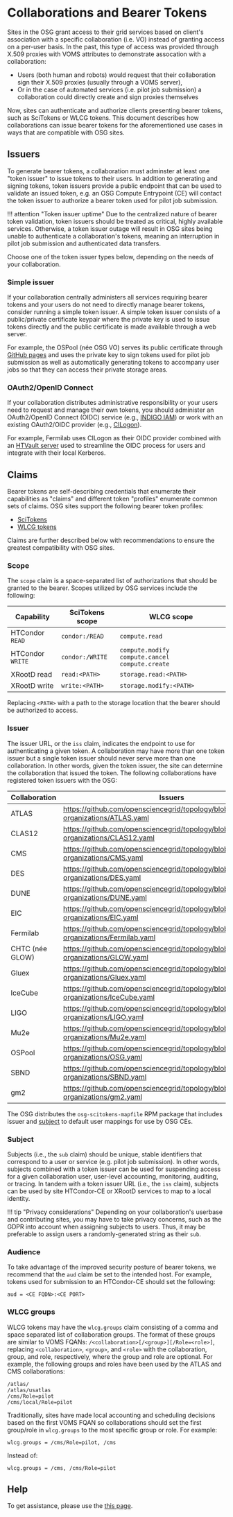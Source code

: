 Collaborations and Bearer Tokens
================================

Sites in the OSG grant access to their grid services based on client's association with a specific collaboration
(i.e. VO) instead of granting access on a per-user basis.
In the past, this type of access was provided through X.509 proxies with VOMS attributes to demonstrate assocation with
a collaboration:

-   Users (both human and robots) would request that their collaboration sign their X.509 proxies
    (usually through a VOMS server),
-   Or in the case of automated services (i.e. pilot job submission) a collaboration could directly create and sign
    proxies themselves

Now, sites can authenticate and authorize clients presenting bearer tokens, such as SciTokens or WLCG tokens.
This document describes how collaborations can issue bearer tokens for the aforementioned use cases in ways that are
compatible with OSG sites.

Issuers
-------

To generate bearer tokens, a collaboration must adminster at least one "token issuer" to issue tokens to their users.
In addition to generating and signing tokens, token issuers provide a public endpoint that can be used to validate an
issued token,
e.g. an OSG Compute Entrypoint (CE) will contact the token issuer to authorize a bearer token used for pilot job
submission.

!!! attention "Token issuer uptime"
    Due to the centralized nature of bearer token validation, token issuers should be treated as critical, highly
    available services.
    Otherwise, a token issuer outage will result in OSG sites being unable to authenticate a collaboration's tokens,
    meaning an interruption in pilot job submission and authenticated data transfers.

Choose one of the token issuer types below, depending on the needs of your collaboration.

### Simple issuer ###

If your collaboration centrally administers all services requiring bearer tokens and your users do not need to directly
manage bearer tokens, consider running a simple token issuer.
A simple token issuer consists of a public/private certificate keypair where the private key is used to issue tokens
directly and the public certificate is made available through a web server.

For example, the OSPool (née OSG VO) serves its public certificate through
[GitHub pages](https://github.com/scitokens/osg-connect/) and uses the private key to sign tokens used for pilot job
submission as well as automatically generating tokens to accompany user jobs so that they can access their private
storage areas.

### OAuth2/OpenID Connect ###

If your collaboration distributes administrative responsibility or your users need to request and manage their own
tokens,
you should administer an OAuth2/OpenID Connect (OIDC) service (e.g., [INDIGO IAM](https://indigo-iam.github.io/v/v1.7.2/))
or work with an existing OAuth2/OIDC provider (e.g., [CILogon](https://www.cilogon.org/subscribe)).

For example, Fermilab uses CILogon as their OIDC provider combined with an
[HTVault server](https://github.com/fermitools/htvault-config) used to streamline the OIDC process for users and
integrate with their local Kerberos.

Claims
------

Bearer tokens are self-describing credentials that enumerate their capabilities as "claims" and different token
"profiles" enumerate common sets of claims.
OSG sites support the following bearer token profiles:

-   [SciTokens](https://scitokens.org/technical_docs/Claims)
-   [WLCG tokens](https://github.com/WLCG-AuthZ-WG/common-jwt-profile/blob/master/profile.md)

Claims are further described below with recommendations to ensure the greatest compatibility with OSG sites.

### Scope ###

The `scope` claim is a space-separated list of authorizations that should be granted to the bearer.
Scopes utilized by OSG services include the following:

| **Capability**   | **SciTokens scope** | **WLCG scope**                                 |
|------------------|---------------------|------------------------------------------------|
| HTCondor `READ`  | `condor:/READ`      | `compute.read`                                 |
| HTCondor `WRITE` | `condor:/WRITE`     | `compute.modify compute.cancel compute.create` |
| XRootD read      | `read:<PATH>`       | `storage.read:<PATH>`                          |
| XRootD write     | `write:<PATH>`      | `storage.modify:<PATH>`                        |

Replacing `<PATH>` with a path to the storage location that the bearer should be authorized to access.

### Issuer ###

The issuer URL, or the `iss` claim, indicates the endpoint to use for authenticating a given token.
A collaboration may have more than one token issuer but a single token issuer should never serve more than one
collaboration.
In other words, given the token issuer, the site can determine the collaboration that issued the token.
The following collaborations have registered token issuers with the OSG:

| **Collaboration** | **Issuers**                                                                                   |   |
|-------------------|-----------------------------------------------------------------------------------------------|---|
| ATLAS             | <https://github.com/opensciencegrid/topology/blob/master/virtual-organizations/ATLAS.yaml>    |   |
| CLAS12            | <https://github.com/opensciencegrid/topology/blob/master/virtual-organizations/CLAS12.yaml>   |   |
| CMS               | <https://github.com/opensciencegrid/topology/blob/master/virtual-organizations/CMS.yaml>      |   |
| DES               | <https://github.com/opensciencegrid/topology/blob/master/virtual-organizations/DES.yaml>      |   |
| DUNE              | <https://github.com/opensciencegrid/topology/blob/master/virtual-organizations/DUNE.yaml>     |   |
| EIC               | <https://github.com/opensciencegrid/topology/blob/master/virtual-organizations/EIC.yaml>      |   |
| Fermilab          | <https://github.com/opensciencegrid/topology/blob/master/virtual-organizations/Fermilab.yaml> |   |
| CHTC (née GLOW)   | <https://github.com/opensciencegrid/topology/blob/master/virtual-organizations/GLOW.yaml>     |   |
| Gluex             | <https://github.com/opensciencegrid/topology/blob/master/virtual-organizations/Gluex.yaml>    |   |
| IceCube           | <https://github.com/opensciencegrid/topology/blob/master/virtual-organizations/IceCube.yaml>  |   |
| LIGO              | <https://github.com/opensciencegrid/topology/blob/master/virtual-organizations/LIGO.yaml>     |   |
| Mu2e              | <https://github.com/opensciencegrid/topology/blob/master/virtual-organizations/Mu2e.yaml>     |   |
| OSPool            | <https://github.com/opensciencegrid/topology/blob/master/virtual-organizations/OSG.yaml>      |   |
| SBND              | <https://github.com/opensciencegrid/topology/blob/master/virtual-organizations/SBND.yaml>     |   |
| gm2               | <https://github.com/opensciencegrid/topology/blob/master/virtual-organizations/gm2.yaml>      |   |

The OSG distributes the `osg-scitokens-mapfile` RPM package that includes issuer and [subject](#subject) to default user
mappings for use by OSG CEs.

### Subject ###

Subjects (i.e., the `sub` claim) should be unique, stable identifiers that correspond to a user or service
(e.g. pilot job submission).
In other words, subjects combined with a token issuer can be used for suspending access for a given collaboration user,
user-level accounting, monitoring, auditing, or tracing.
In tandem with a token issuer URL (i.e., the `iss` claim), subjects can be used by site HTCondor-CE or XRootD services
to map to a local identity.

!!! tip "Privacy considerations"
    Depending on your collaboration's userbase and contributing sites, you may have to take privacy concerns, such as
    the GDPR into account when assigning subjects to users.
    Thus, it may be preferable to assign users a randomly-generated string as their `sub`.

### Audience ###

To take advantage of the improved security posture of bearer tokens, we recommend that the `aud` claim be set to the
intended host.
For example, tokens used for submission to an HTCondor-CE should set the following:

```
aud = <CE FQDN>:<CE PORT>
```

### WLCG groups ###

WLCG tokens may have the `wlcg.groups` claim consisting of a comma and space separated list of collaboration groups.
The format of these groups are similar to VOMS FQANs: `/<collaboration>[/<group>][/Role=<role>]`,
replacing `<collaboration>`, `<group>`, and `<role>` with the collaboration, group, and role, respectively, where the
group and role are optional.
For example, the following groups and roles have been used by the ATLAS and CMS collaborations:

```
/atlas/
/atlas/usatlas
/cms/Role=pilot
/cms/local/Role=pilot
```

Traditionally, sites have made local accounting and scheduling decisions based on the first VOMS FQAN so collaborations
should set the first group/role in `wlcg.groups` to the most specific group or role.
For example:

```
wlcg.groups = /cms/Role=pilot, /cms
```

Instead of:

```
wlcg.groups = /cms, /cms/Role=pilot
```

Help
----

To get assistance, please use the [this page](https://opensciencegrid.org/docs/common/help/).
